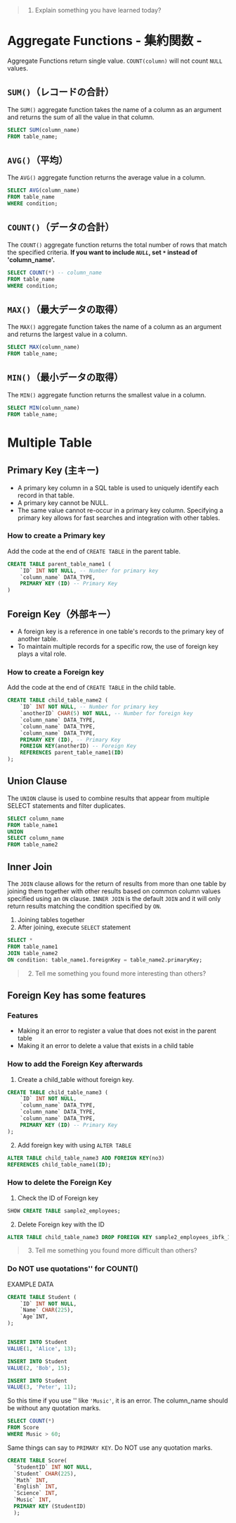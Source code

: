 
> 1) Explain something you have learned today?

# Aggregate Functions - 集約関数 -
Aggregate Functions return single value.
`COUNT(column)` will not count `NULL` values.


## `SUM()`（レコードの合計）
The `SUM()` aggregate function takes the name of a column as an argument and returns the sum of all the value in that column.
```SQL
SELECT SUM(column_name)
FROM table_name;
```

## `AVG()`（平均）
The `AVG()` aggregate function returns the average value in a column.
```SQL
SELECT AVG(column_name)
FROM table_name
WHERE condition;
```

## `COUNT()`（データの合計）
The `COUNT()` aggregate function returns the total number of rows that match the specified criteria. 
**If you want to include _`NULL`_, set _`*`_ instead of 'column_name'.**
```SQL
SELECT COUNT(*) -- column_name
FROM table_name
WHERE condition;
```

## `MAX()`（最大データの取得）
The `MAX()` aggregate function takes the name of a column as an argument and returns the largest value in a column.
```SQL
SELECT MAX(column_name)
FROM table_name;
```

## `MIN()`（最小データの取得）
The `MIN()` aggregate function returns the smallest value in a column.
```SQL
SELECT MIN(column_name)
FROM table_name;
```


# Multiple Table

## Primary Key (主キー)
- A primary key column in a SQL table is used to uniquely identify each record in that table.
- A primary key cannot be NULL.
- The same value cannot re-occur in a primary key column.
Specifying a primary key allows for fast searches and integration with other tables.
### How to create a Primary key
Add the code at the end of `CREATE TABLE` in the parent table.
```SQL
CREATE TABLE parent_table_name1 (
    `ID` INT NOT NULL, -- Number for primary key
    `column_name` DATA_TYPE,
    PRIMARY KEY (ID) -- Primary Key
)
```

## Foreign Key（外部キー）
- A foreign key is a reference in one table's records to the primary key of another table.
- To maintain multiple records for a specific row, the use of foreign key plays a vital role.
### How to create a Foreign key
Add the code at the end of `CREATE TABLE` in the child table.
```SQL
CREATE TABLE child_table_name2 (
    `ID` INT NOT NULL, -- Number for primary key
    `anotherID` CHAR(5) NOT NULL, -- Number for foreign key
    `column_name` DATA_TYPE,
    `column_name` DATA_TYPE,
    `column_name` DATA_TYPE,
    PRIMARY KEY (ID), -- Primary Key
    FOREIGN KEY(anotherID) -- Foreign Key
    REFERENCES parent_table_name1(ID)
);
```

## Union Clause
The `UNION` clause is used to combine results that appear from multiple SELECT statements and filter duplicates.
```SQL
SELECT column_name
FROM table_name1
UNION
SELECT column_name
FROM table_name2
```

## Inner Join
The `JOIN` clause allows for the return of results from more than one table by joining them together with other results based on common column values specified using an `ON` clause.
`INNER JOIN` is the default `JOIN` and it will only return results matching the condition specified by `ON`.
1. Joining tables together
2. After joining, execute `SELECT` statement
```SQL
SELECT *
FROM table_name1
JOIN table_name2
ON condition: table_name1.foreignKey = table_name2.primaryKey;
```


> 2) Tell me something you found more interesting than others?

## Foreign Key has some features

### Features
- Making it an error to register a value that does not exist in the parent table
- Making it an error to delete a value that exists in a child table

### How to add the Foreign Key afterwards
1. Create a child_table without foreign key.
```SQL
CREATE TABLE child_table_name3 (
    `ID` INT NOT NULL,
    `column_name` DATA_TYPE,
    `column_name` DATA_TYPE,
    `column_name` DATA_TYPE,
    PRIMARY KEY (ID) -- Primary Key
);
```
2. Add foreign key with using `ALTER TABLE`
```SQL
ALTER TABLE child_table_name3 ADD FOREIGN KEY(no3) 
REFERENCES child_table_name1(ID);
```

### How to delete the Foreign Key
1. Check the ID of Foreign key
```SQL
SHOW CREATE TABLE sample2_employees;
```
2. Delete Foreign key with the ID
```SQL
ALTER TABLE child_table_name3 DROP FOREIGN KEY sample2_employees_ibfk_1;
```

> 3) Tell me something you found more difficult than others?

### Do NOT use quotations'' for COUNT()

EXAMPLE DATA
```SQL
CREATE TABLE Student (
    `ID` INT NOT NULL,
    `Name` CHAR(225),
    `Age`INT,
);


INSERT INTO Student
VALUE(1, 'Alice', 13);  

INSERT INTO Student
VALUE(2, 'Bob', 15);

INSERT INTO Student
VALUE(3, 'Peter', 11);

```


So this time if you use '' like `'Music'`, it is an error.
The column_name should be without any quotation marks.
```SQL
SELECT COUNT(*)
FROM Score
WHERE Music > 60;
```

Same things can say to `PRIMARY KEY`.
Do NOT use any quotation marks.
```SQL
CREATE TABLE Score(
  `StudentID` INT NOT NULL,
  `Student` CHAR(225),
  `Math` INT,
  `English` INT,
  `Science` INT,
  `Music` INT,
  PRIMARY KEY (StudentID)
  );
```

